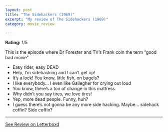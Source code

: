 ```yaml
---
layout: post
title: "The Sidehackers (1969)"
excerpt: "My review of The Sidehackers (1969)"
category: movie_review

---
```


**Rating:** 1/5

This is the episode where Dr Forester and TV’s Frank coin the term “good bad movie”

* Easy rider, easy DEAD
* Help, I’m sidehacking and I can’t get up!
* It’s a lock! You know, little fish, on bagels?
* I like everybody… I even like Gallegher for crying out loud
* You know, there’s a ton of change in this mattress
* Why didn’t you say tires, we love tires!
* Yep, more dead people. Funny, huh?
* I guess there’s not gonna be any more side hacking. Maybe… sidehack coffin? Side coffin?

<hr>

[See Review on Letterboxd](https://boxd.it/4zloaD)
